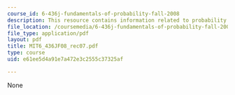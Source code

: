 ```yaml
---
course_id: 6-436j-fundamentals-of-probability-fall-2008
description: This resource contains information related to probability.
file_location: /coursemedia/6-436j-fundamentals-of-probability-fall-2008/e61ee5d4a91e7a472e3c2555c37325af_MIT6_436JF08_rec07.pdf
file_type: application/pdf
layout: pdf
title: MIT6_436JF08_rec07.pdf
type: course
uid: e61ee5d4a91e7a472e3c2555c37325af

---
```

None